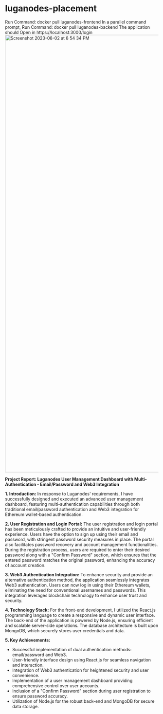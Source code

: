 # luganodes-placement
Run Command: docker pull luganodes-frontend
In a parallel command prompt, Run Command: docker pull luganodes-backend
The application should Open in https://localhost:3000/login
<img width="1438" alt="Screenshot 2023-08-02 at 8 54 34 PM" src="https://github.com/ashwinbalaji1102/luganodes-placement/assets/141206964/44d33211-5386-49ea-86e4-79035876de87">

**Project Report: Luganodes User Management Dashboard with Multi-Authentication - Email/Password and Web3 Integration**

**1. Introduction:**
In response to Luganodes' requirements, I have successfully designed and executed an advanced user management dashboard, featuring multi-authentication capabilities through both traditional email/password authentication and Web3 integration for Ethereum wallet-based authentication.

**2. User Registration and Login Portal:**
The user registration and login portal has been meticulously crafted to provide an intuitive and user-friendly experience. Users have the option to sign up using their email and password, with stringent password security measures in place. The portal also facilitates password recovery and account management functionalities. During the registration process, users are required to enter their desired password along with a "Confirm Password" section, which ensures that the entered password matches the original password, enhancing the accuracy of account creation.

**3. Web3 Authentication Integration:**
To enhance security and provide an alternative authentication method, the application seamlessly integrates Web3 authentication. Users can now log in using their Ethereum wallets, eliminating the need for conventional usernames and passwords. This integration leverages blockchain technology to enhance user trust and security.

**4. Technology Stack:**
For the front-end development, I utilized the React.js programming language to create a responsive and dynamic user interface. The back-end of the application is powered by Node.js, ensuring efficient and scalable server-side operations. The database architecture is built upon MongoDB, which securely stores user credentials and data.

**5. Key Achievements:**
- Successful implementation of dual authentication methods: email/password and Web3.
- User-friendly interface design using React.js for seamless navigation and interaction.
- Integration of Web3 authentication for heightened security and user convenience.
- Implementation of a user management dashboard providing comprehensive control over user accounts.
- Inclusion of a "Confirm Password" section during user registration to ensure password accuracy.
- Utilization of Node.js for the robust back-end and MongoDB for secure data storage.
